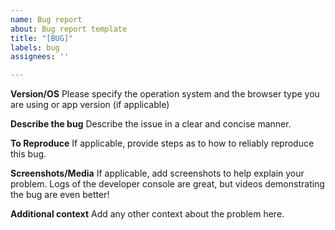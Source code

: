 ```yaml
---
name: Bug report
about: Bug report template
title: "[BUG]"
labels: bug
assignees: ''

---
```


**Version/OS**
Please specify the operation system and the browser type you are using or app version (if applicable)

**Describe the bug**
Describe the issue in a clear and concise manner.

**To Reproduce**
If applicable, provide steps as to how to reliably reproduce this bug.

**Screenshots/Media**
If applicable, add screenshots to help explain your problem. Logs of the developer console are great, but videos demonstrating the bug are even better!

**Additional context**
Add any other context about the problem here.
